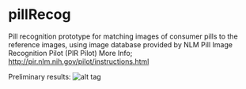 # pillRecog
Pill recognition prototype for matching images of consumer pills to the reference images, using image database provided by NLM Pill Image Recognition Pilot (PIR Pilot) 
More Info; http://pir.nlm.nih.gov/pilot/instructions.html

Preliminary results:
![alt tag](http://vis.lbl.gov/~daniela/2015/isvc15/pillAnim.gif)
